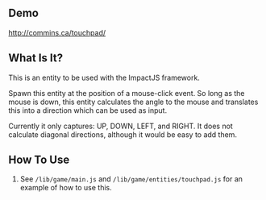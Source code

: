 ## Demo ##

http://commins.ca/touchpad/

## What Is It? ##

This is an entity to be used with the ImpactJS framework.

Spawn this entity at the position of a mouse-click event.
So long as the mouse is down, this entity calculates the angle to the mouse and translates this into a direction which can be used as input.

Currently it only captures: UP, DOWN, LEFT, and RIGHT.
It does not calculate diagonal directions, although it would be easy to add them.


## How To Use ##
1. See `/lib/game/main.js` and `/lib/game/entities/touchpad.js` for an example of how to use this.